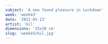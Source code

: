 ```yaml
---
subject: 'A new found pleasure in Lockdown'
week: 'week43'
date: '2021-01-13'
artist: 'Gil'
dimensions: '25x30 cm'
slug: 'week43/Gil.jpg'
---
```

